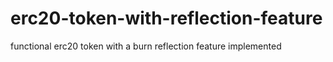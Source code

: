 # erc20-token-with-reflection-feature
functional erc20 token with a burn reflection feature implemented
